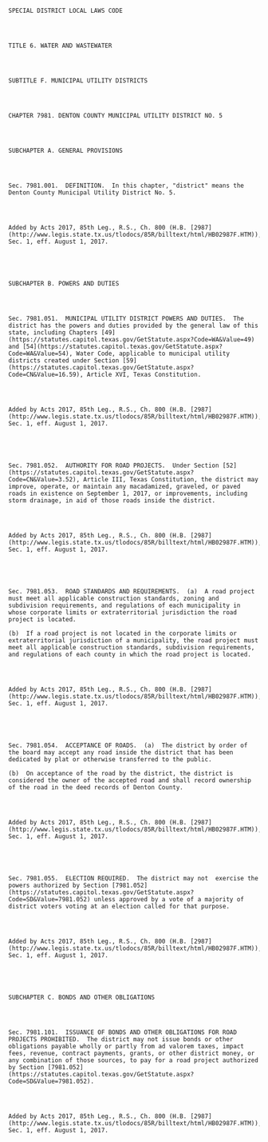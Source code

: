 ﻿
    
    
    	
    					
    
    
    SPECIAL DISTRICT LOCAL LAWS CODE
    
      
    
    
    TITLE 6. WATER AND WASTEWATER
    
      
    
    
    SUBTITLE F. MUNICIPAL UTILITY DISTRICTS
    
      
    
    
    CHAPTER 7981. DENTON COUNTY MUNICIPAL UTILITY DISTRICT NO. 5
    
      
    
    
    SUBCHAPTER A. GENERAL PROVISIONS
    
      
    
    
    Sec. 7981.001.  DEFINITION.  In this chapter, "district" means the Denton County Municipal Utility District No. 5.
    
    
    
    
    Added by Acts 2017, 85th Leg., R.S., Ch. 800 (H.B. [2987](http://www.legis.state.tx.us/tlodocs/85R/billtext/html/HB02987F.HTM)), Sec. 1, eff. August 1, 2017.
    
    
    
    
    
    SUBCHAPTER B. POWERS AND DUTIES
    
      
    
    
    Sec. 7981.051.  MUNICIPAL UTILITY DISTRICT POWERS AND DUTIES.  The district has the powers and duties provided by the general law of this state, including Chapters [49](https://statutes.capitol.texas.gov/GetStatute.aspx?Code=WA&Value=49) and [54](https://statutes.capitol.texas.gov/GetStatute.aspx?Code=WA&Value=54), Water Code, applicable to municipal utility districts created under Section [59](https://statutes.capitol.texas.gov/GetStatute.aspx?Code=CN&Value=16.59), Article XVI, Texas Constitution.
    
    
    
    
    Added by Acts 2017, 85th Leg., R.S., Ch. 800 (H.B. [2987](http://www.legis.state.tx.us/tlodocs/85R/billtext/html/HB02987F.HTM)), Sec. 1, eff. August 1, 2017.
    
    
    
    
    
    Sec. 7981.052.  AUTHORITY FOR ROAD PROJECTS.  Under Section [52](https://statutes.capitol.texas.gov/GetStatute.aspx?Code=CN&Value=3.52), Article III, Texas Constitution, the district may improve, operate, or maintain any macadamized, graveled, or paved roads in existence on September 1, 2017, or improvements, including storm drainage, in aid of those roads inside the district.
    
    
    
    
    Added by Acts 2017, 85th Leg., R.S., Ch. 800 (H.B. [2987](http://www.legis.state.tx.us/tlodocs/85R/billtext/html/HB02987F.HTM)), Sec. 1, eff. August 1, 2017.
    
    
    
    
    
    Sec. 7981.053.  ROAD STANDARDS AND REQUIREMENTS.  (a)  A road project must meet all applicable construction standards, zoning and subdivision requirements, and regulations of each municipality in whose corporate limits or extraterritorial jurisdiction the road project is located.
    
    (b)  If a road project is not located in the corporate limits or extraterritorial jurisdiction of a municipality, the road project must meet all applicable construction standards, subdivision requirements, and regulations of each county in which the road project is located.
    
    
    
    
    Added by Acts 2017, 85th Leg., R.S., Ch. 800 (H.B. [2987](http://www.legis.state.tx.us/tlodocs/85R/billtext/html/HB02987F.HTM)), Sec. 1, eff. August 1, 2017.
    
    
    
    
    
    Sec. 7981.054.  ACCEPTANCE OF ROADS.  (a)  The district by order of the board may accept any road inside the district that has been dedicated by plat or otherwise transferred to the public.
    
    (b)  On acceptance of the road by the district, the district is considered the owner of the accepted road and shall record ownership of the road in the deed records of Denton County.
    
    
    
    
    Added by Acts 2017, 85th Leg., R.S., Ch. 800 (H.B. [2987](http://www.legis.state.tx.us/tlodocs/85R/billtext/html/HB02987F.HTM)), Sec. 1, eff. August 1, 2017.
    
    
    
    
    
    Sec. 7981.055.  ELECTION REQUIRED.  The district may not  exercise the powers authorized by Section [7981.052](https://statutes.capitol.texas.gov/GetStatute.aspx?Code=SD&Value=7981.052) unless approved by a vote of a majority of district voters voting at an election called for that purpose.
    
    
    
    
    Added by Acts 2017, 85th Leg., R.S., Ch. 800 (H.B. [2987](http://www.legis.state.tx.us/tlodocs/85R/billtext/html/HB02987F.HTM)), Sec. 1, eff. August 1, 2017.
    
    
    
    
    
    SUBCHAPTER C. BONDS AND OTHER OBLIGATIONS
    
      
    
    
    Sec. 7981.101.  ISSUANCE OF BONDS AND OTHER OBLIGATIONS FOR ROAD PROJECTS PROHIBITED.  The district may not issue bonds or other obligations payable wholly or partly from ad valorem taxes, impact fees, revenue, contract payments, grants, or other district money, or any combination of those sources, to pay for a road project authorized by Section [7981.052](https://statutes.capitol.texas.gov/GetStatute.aspx?Code=SD&Value=7981.052).
    
    
    
    
    Added by Acts 2017, 85th Leg., R.S., Ch. 800 (H.B. [2987](http://www.legis.state.tx.us/tlodocs/85R/billtext/html/HB02987F.HTM)), Sec. 1, eff. August 1, 2017.
    
    
    
    
    				
